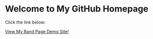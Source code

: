 <html>
<body>
    <h1>Welcome to My GitHub Homepage</h1>
    <p>Click the link below:</p>
    <a href="https://bcdaugherty019.github.io/IntrotoGITHUB/HTML_5_to_intro_css/home.html">View My Band Page Demo Site!</a>
</body>
</html>


